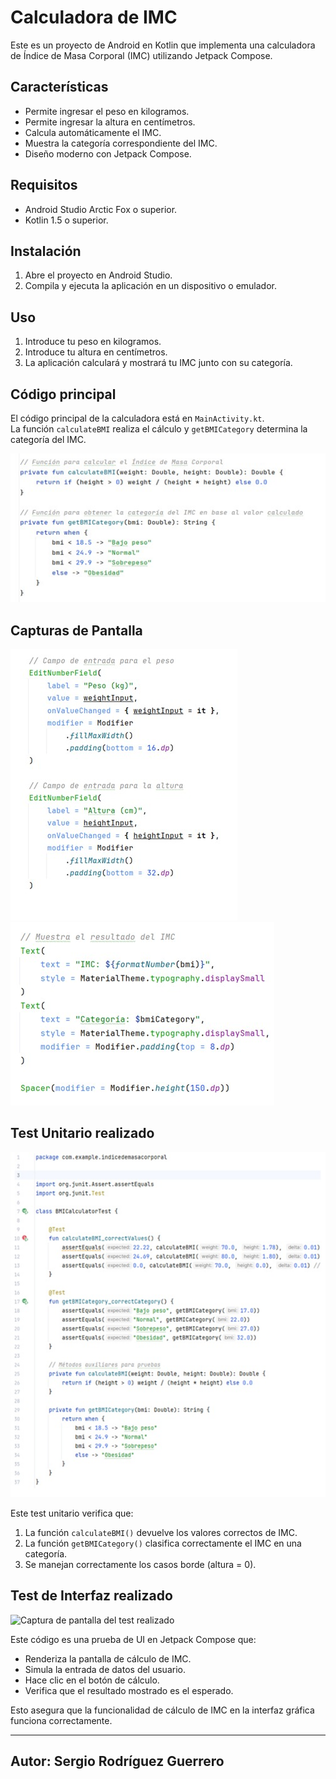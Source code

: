 # Calculadora de IMC

Este es un proyecto de Android en Kotlin que implementa una calculadora de Índice de Masa Corporal (IMC) utilizando Jetpack Compose.

## Características
- Permite ingresar el peso en kilogramos.
- Permite ingresar la altura en centímetros.
- Calcula automáticamente el IMC.
- Muestra la categoría correspondiente del IMC.
- Diseño moderno con Jetpack Compose.

## Requisitos
- Android Studio Arctic Fox o superior.
- Kotlin 1.5 o superior.

## Instalación
1. Abre el proyecto en Android Studio.
2. Compila y ejecuta la aplicación en un dispositivo o emulador.

## Uso
1. Introduce tu peso en kilogramos.
2. Introduce tu altura en centímetros.
3. La aplicación calculará y mostrará tu IMC junto con su categoría.

## Código principal
El código principal de la calculadora está en `MainActivity.kt`.  
La función `calculateBMI` realiza el cálculo y `getBMICategory` determina la categoría del IMC.

![Código principal](Imagenes%20de%20capturas%20de%20pantalla%20calculadora%20IMC/Codigoprincipal.jpg)

## Capturas de Pantalla
![Captura de pantalla 1](Imagenes%20de%20capturas%20de%20pantalla%20calculadora%20IMC/Captura%20de%20pantalla.jpg)  
![Captura de pantalla 2](Imagenes%20de%20capturas%20de%20pantalla%20calculadora%20IMC/Capturadepantallados.jpg)  

## Test Unitario realizado
![Captura de pantalla del test realizado](Capturas%20Pantalla%20IMC/Test.jpg)

Este test unitario verifica que:
1. La función `calculateBMI()` devuelve los valores correctos de IMC.
2. La función `getBMICategory()` clasifica correctamente el IMC en una categoría.
3. Se manejan correctamente los casos borde (altura = 0).

## Test de Interfaz realizado
![Captura de pantalla del test realizado](Pantallas%20IMC/TestdeInterfaz.jpg)

Este código es una prueba de UI en Jetpack Compose que:
- Renderiza la pantalla de cálculo de IMC.
- Simula la entrada de datos del usuario.
- Hace clic en el botón de cálculo.
- Verifica que el resultado mostrado es el esperado.

Esto asegura que la funcionalidad de cálculo de IMC en la interfaz gráfica funciona correctamente.

---

## Autor: Sergio Rodríguez Guerrero


